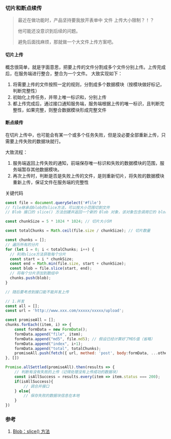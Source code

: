 ### 切片和断点续传
> 最近在做功能时，产品坚持要我放开表单中 文件 上传大小限制？！？
>
> 他可能还没意识到后续的问题。
>
> 避免后面找麻烦，那就做一个大文件上传方案吧。

#### 切片上传

概念很简单，就是字面意思，把要上传的文件分割成多个文件分别上传。上传完成后，在服务端进行整合，整合为一个文件。
大致实现如下：
1. 将需要上传的文件按照一定的规则，分割成多个数据模块（按模块做好标记，判断完整性）
2. 初始化上传任务，并带上唯一标识和，分别上传
3. 都上传完成后，通过接口通知服务端，服务端根据上传的唯一标识，且判断完整性，如果完整，则整合数据模块形成完整文件

#### 断点续传

在切片上传中，也可能会有某一个或多个任务失败，但是没必要全部重新上传，只需要上传失败的数据块就行。

大致流程：
1. 服务端返回上传失败的通知，前端保存唯一标识和失败的数据模块的范围，服务端暂存其他数据模块。
2. 再次上传时，判断是否是失败上传的文件，是则重新切片，将失败的数据模块重新上传，保证文件在服务端的完整性

关键代码

```js
const file = document.querySelect('#file')
// file继承自blob的slice方法，可以按大小范围切割文件 
// Blob 接口的 slice() 方法创建并返回一个新的 Blob 对象，该对象包含调用它的 blob 的子集中的数据

const chunkSize = 5 * 1024 * 1024; // 切片大小5M

const totalChunks = Math.ceil(file.size / chunkSize); // 切片数量

const chunks = [];
// 遍历所有的分片
for (let i = 0; i < totalChunks; i++) {
  // 利用slice方法获取每个分片
  const start = i * chunkSize;
  const end = Math.min(file.size, start + chunkSize);
  const blob = file.slice(start, end);
  // 将每个分片添加到数组中
  chunks.push(blob);
}

// 随后要考虑到接口能不能并发上传

// 1.并发
const all = [];
const url = 'http://www.xxx.com/xxxxx/xxxxx/upload';

const promiseAll = [];
chunks.forEach((item, i) => {
    const formData = new FormData();
    formData.append("file", item);
    formData.append("md5", file.md5); // 假设已经计算好了MD5值（省略）
    formData.append("index", i+1);
    formData.append("total", totalChunks);
    promiseAll.push(fetch({ url, methed: 'post', body:formData, ...otherProps }))
}, [])

Promise.allSettled(promiseAll).then(results => {
    // 判断有没有失败的上传（记得处理没有上传成功的数据块）
    const isAllSuccess = results.every(item => item.status === 200);
    if(isAllSuccess){
        // 调合并接口
    } else{
        // 保存失败的数据块信息在本地
    }
})

```

### 参考
1. [Blob：slice() 方法](https://developer.mozilla.org/zh-CN/docs/Web/API/Blob/slice)